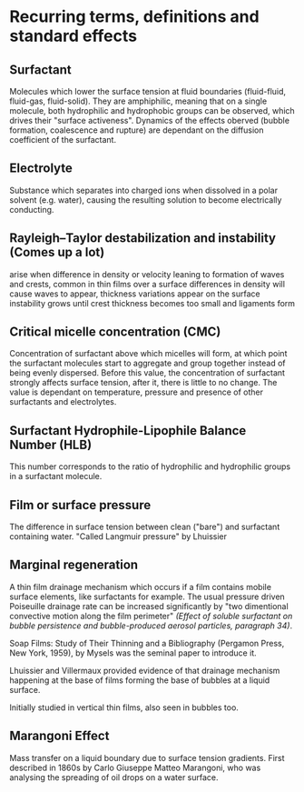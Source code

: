 # Recurring terms, definitions and standard effects
## Surfactant
Molecules which lower the surface tension at fluid boundaries (fluid-fluid, fluid-gas, fluid-solid). They are amphiphilic, meaning that on a single molecule, both hydrophilic and hydrophobic groups can be observed, which drives their "surface activeness". Dynamics of the effects oberved (bubble formation, coalescence and rupture) are dependant on the diffusion coefficient of the surfactant.

## Electrolyte
Substance which separates into charged ions when dissolved in a polar solvent (e.g. water), causing the resulting solution to become electrically conducting.

## Rayleigh–Taylor destabilization and instability (Comes up a lot)
arise when difference in density or velocity
leaning to formation of waves and crests, common in thin films over a surface
differences in density will cause waves to appear, thickness variations appear on the surface
instability grows until crest thickness becomes too small and ligaments form

## Critical micelle concentration (CMC)
Concentration of surfactant above which micelles will form, at which point the surfactant molecules start to aggregate and group together instead of being evenly dispersed. Before this value, the concentration of surfactant strongly affects surface tension, after it, there is little to no change. The value is dependant on temperature, pressure and presence of other surfactants and electrolytes.

## Surfactant Hydrophile-Lipophile Balance Number (HLB)
This number corresponds to the ratio of hydrophilic and hydrophilic groups in a surfactant molecule.

## Film or surface pressure
The difference in surface tension between clean ("bare") and surfactant containing water.
"Called Langmuir pressure" by Lhuissier

## Marginal regeneration
A thin film drainage mechanism which occurs if a film contains mobile surface elements, like surfactants for example. The usual pressure driven Poiseuille drainage rate can be increased significantly by "two dimentional convective motion along the film perimeter" *(Effect of soluble surfactant on bubble persistence and bubble-produced aerosol particles, paragraph 34)*.

Soap Films: Study of Their Thinning and a Bibliography (Pergamon Press, New York, 1959), by Mysels was the seminal paper to introduce it.

Lhuissier and Villermaux provided evidence of that drainage mechanism happening at the base of films forming the base of bubbles at a liquid surface.

Initially studied in vertical thin films, also seen in bubbles too.

## Marangoni Effect
Mass transfer on a liquid boundary due to surface tension gradients. First described in 1860s by Carlo Giuseppe Matteo Marangoni, who was analysing the spreading of oil drops on a water surface.
